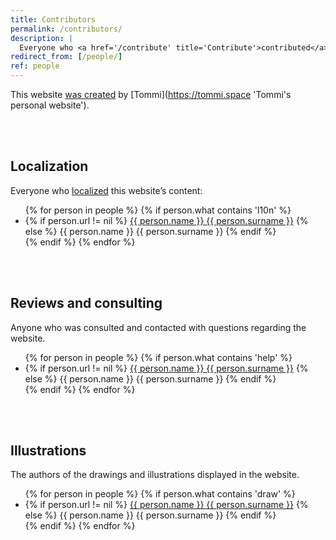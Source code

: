 ```yaml
---
title: Contributors
permalink: /contributors/
description: |
  Everyone who <a href='/contribute' title='Contribute'>contributed</a> to this website
redirect_from: [/people/]
ref: people
---
```

This website [was created](/about 'About quitsocialmedia.club') by [Tommi](https://tommi.space 'Tommi's personal website').

<br>
<br>

## Localization

Everyone who [localized](/l10n 'Localization') this website’s content:

<ul>
	{% for person in people %}
		{% if person.what contains 'l10n' %}
			<li>
				{% if person.url != nil %}
					<a href='{{ person.url }}' target='_blank' title='{{ person.title }}'>{{ person.name }} {{ person.surname }}</a>
				{% else %}
					{{ person.name }} {{ person.surname }}
				{% endif %}
			</li>
		{% endif %}
	{% endfor %}
</ul>

<br>
<br>

## Reviews and consulting

Anyone who was consulted and contacted with questions regarding the website.

<ul>
	{% for person in people %}
		{% if person.what contains 'help' %}
			<li>
				{% if person.url != nil %}
					<a href='{{ person.url }}' target='_blank' title='{{ person.title }}'>{{ person.name }} {{ person.surname }}</a>
				{% else %}
					{{ person.name }} {{ person.surname }}
				{% endif %}
			</li>
		{% endif %}
	{% endfor %}
</ul>

<br>
<br>

## Illustrations

The authors of the drawings and illustrations displayed in the website.

<ul>
	{% for person in people %}
		{% if person.what contains 'draw' %}
			<li>
				{% if person.url != nil %}
					<a href='{{ person.url }}' target='_blank' title='{{ person.title }}'>{{ person.name }} {{ person.surname }}</a>
				{% else %}
					{{ person.name }} {{ person.surname }}
				{% endif %}
			</li>
		{% endif %}
	{% endfor %}
</ul>
